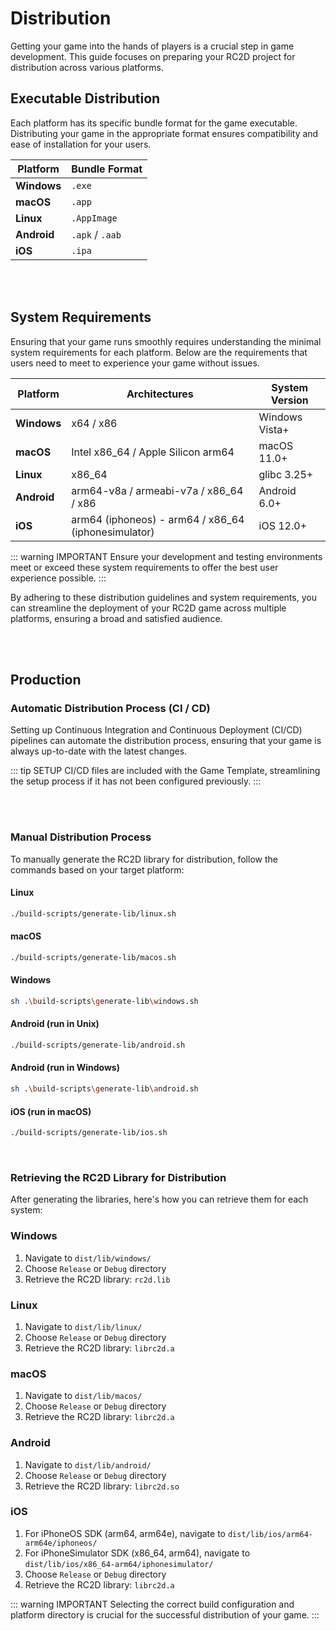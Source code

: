 # Distribution

Getting your game into the hands of players is a crucial step in game development. This guide focuses on preparing your RC2D project for distribution across various platforms.

## Executable Distribution

Each platform has its specific bundle format for the game executable. Distributing your game in the appropriate format ensures compatibility and ease of installation for your users.

| Platform | Bundle Format |
|----------|---------------|
| **Windows** | `.exe` |
| **macOS** | `.app` |
| **Linux** | `.AppImage` |
| **Android** | `.apk` / `.aab` |
| **iOS** | `.ipa` |

<br /><br />


## System Requirements

Ensuring that your game runs smoothly requires understanding the minimal system requirements for each platform. Below are the requirements that users need to meet to experience your game without issues.

| Platform | Architectures | System Version |
|----------|---------------|----------------|
| **Windows** | x64 / x86 | Windows Vista+ |
| **macOS** | Intel x86_64 / Apple Silicon arm64 | macOS 11.0+ |
| **Linux** | x86_64 | glibc 3.25+ |
| **Android** | arm64-v8a / armeabi-v7a / x86_64 / x86 | Android 6.0+ |
| **iOS** | arm64 (iphoneos) - arm64 / x86_64 (iphonesimulator) | iOS 12.0+ |

::: warning IMPORTANT
Ensure your development and testing environments meet or exceed these system requirements to offer the best user experience possible.
:::

By adhering to these distribution guidelines and system requirements, you can streamline the deployment of your RC2D game across multiple platforms, ensuring a broad and satisfied audience.

<br /><br />


## Production

### Automatic Distribution Process (CI / CD)

Setting up Continuous Integration and Continuous Deployment (CI/CD) pipelines can automate the distribution process, ensuring that your game is always up-to-date with the latest changes.

::: tip SETUP
CI/CD files are included with the Game Template, streamlining the setup process if it has not been configured previously.
:::

<br /><br />

### Manual Distribution Process

To manually generate the RC2D library for distribution, follow the commands based on your target platform:

#### Linux
```bash
./build-scripts/generate-lib/linux.sh
```

#### macOS
```bash
./build-scripts/generate-lib/macos.sh
```

#### Windows
```bash
sh .\build-scripts\generate-lib\windows.sh
```

#### Android (run in Unix)
```bash
./build-scripts/generate-lib/android.sh
```

#### Android (run in Windows)
```bash
sh .\build-scripts\generate-lib\android.sh
```

#### iOS (run in macOS)
```bash
./build-scripts/generate-lib/ios.sh
```

<br />

### Retrieving the RC2D Library for Distribution

After generating the libraries, here's how you can retrieve them for each system:

### Windows
1. Navigate to `dist/lib/windows/`
2. Choose `Release` or `Debug` directory
3. Retrieve the RC2D library: `rc2d.lib`

### Linux
1. Navigate to `dist/lib/linux/`
2. Choose `Release` or `Debug` directory
3. Retrieve the RC2D library: `librc2d.a`

### macOS
1. Navigate to `dist/lib/macos/`
2. Choose `Release` or `Debug` directory
3. Retrieve the RC2D library: `librc2d.a`

### Android
1. Navigate to `dist/lib/android/`
2. Choose `Release` or `Debug` directory
3. Retrieve the RC2D library: `librc2d.so`

### iOS
1. For iPhoneOS SDK (arm64, arm64e), navigate to `dist/lib/ios/arm64-arm64e/iphoneos/`
2. For iPhoneSimulator SDK (x86_64, arm64), navigate to `dist/lib/ios/x86_64-arm64/iphonesimulator/`
3. Choose `Release` or `Debug` directory
4. Retrieve the RC2D library: `librc2d.a`

::: warning IMPORTANT
Selecting the correct build configuration and platform directory is crucial for the successful distribution of your game.
:::